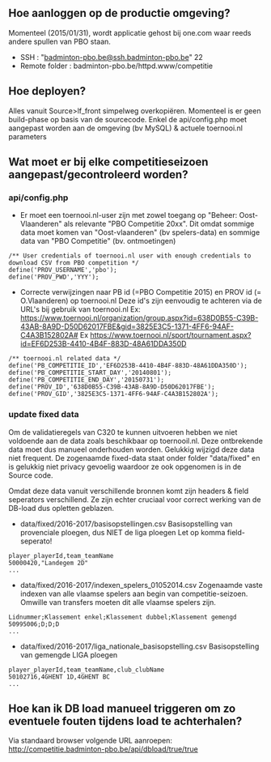 ## Hoe aanloggen op de productie omgeving? ##
Momenteel (2015/01/31), wordt applicatie gehost bij one.com waar reeds andere spullen van PBO staan.
  * SSH : "badminton-pbo.be@ssh.badminton-pbo.be" 22
  * Remote folder : badminton-pbo.be/httpd.www/competitie

## Hoe deployen? ##
Alles vanuit Source>lf\_front simpelweg overkopiëren. Momenteel is er geen build-phase op basis van de sourcecode.
Enkel de api/config.php moet aangepast worden aan de omgeving (bv MySQL) & actuele toernooi.nl parameters

## Wat moet er bij elke competitieseizoen aangepast/gecontroleerd worden? ##
### api/config.php ###
  * Er moet een toernooi.nl-user zijn met zowel toegang op "Beheer: Oost-Vlaanderen" als relevante "PBO Competitie 20xx".  Dit omdat sommige data moet komen van "Oost-vlaanderen"  (bv spelers-data) en sommige data van "PBO Competitie" (bv. ontmoetingen)
```
/** User credentials of toernooi.nl user with enough credentials to download CSV from PBO competition */
define('PROV_USERNAME','pbo');
define('PROV_PWD','YYY');
```
  * Correcte verwijzingen naar PB id (=PBO Competitie 2015) en PROV id (= O.Vlaanderen) op toernooi.nl
Deze id's zijn eenvoudig te achteren via de URL's bij gebruik van toernooi.nl
Ex: https://www.toernooi.nl/organization/group.aspx?id=638D0B55-C39B-43AB-8A9D-D50D62017FBE&gid=3825E3C5-1371-4FF6-94AF-C4A3B152802A#
Ex https://www.toernooi.nl/sport/tournament.aspx?id=EF6D253B-4410-4B4F-883D-48A61DDA350D
```
/** toernooi.nl related data */
define('PB_COMPETITIE_ID','EF6D253B-4410-4B4F-883D-48A61DDA350D');
define('PB_COMPETITIE_START_DAY','20140801');
define('PB_COMPETITIE_END_DAY','20150731');
define('PROV_ID','638D0B55-C39B-43AB-8A9D-D50D62017FBE');
define('PROV_GID','3825E3C5-1371-4FF6-94AF-C4A3B152802A');		
```
### update fixed data ###
Om de validatieregels van C320 te kunnen uitvoeren hebben we niet voldoende aan de data zoals beschikbaar op toernooil.nl. Deze ontbrekende data moet dus manueel onderhouden worden. Gelukkig wijzigd deze data niet frequent.
De zogenaamde fixed-data staat onder folder "data/fixed" en is gelukkig niet privacy gevoelig waardoor ze ook opgenomen is in de Source code.

Omdat deze data vanuit verschillende bronnen komt zijn headers & field seperators verschillend. Ze zijn echter cruciaal voor correct werking van de DB-load dus opletten geblazen.

  * data/fixed/2016-2017/basisopstellingen.csv
Basisopstelling van provenciale ploegen, dus NIET de liga ploegen
Let op komma field-seperato!
```
player_playerId,team_teamName
50000420,"Landegem 2D"
...
```

  * data/fixed/2016-2017/indexen\_spelers\_01052014.csv
Zogenaamde vaste indexen van alle vlaamse spelers aan begin van competitie-seizoen. Omwille van transfers moeten dit alle vlaamse spelers zijn.
```
Lidnummer;Klassement enkel;Klassement dubbel;Klassement gemengd
50995006;D;D;D
...
```
  * data/fixed/2016-2017/liga\_nationale\_basisopstelling.csv
Basisopstelling van gemengde LIGA ploegen
```
player_playerId,team_teamName,club_clubName
50102716,4GHENT 1D,4GHENT BC
...
```

## Hoe kan ik DB load manueel triggeren om zo eventuele fouten tijdens load te achterhalen? ##
Via standaard browser volgende URL aanroepen: http://competitie.badminton-pbo.be/api/dbload/true/true
